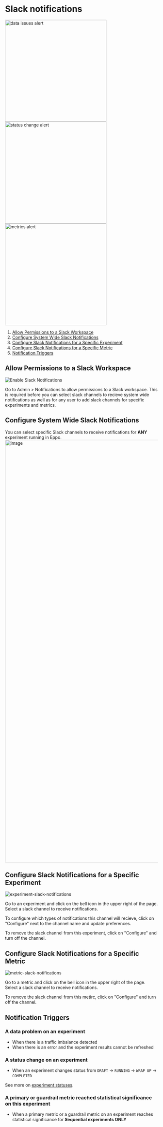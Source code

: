 # Slack notifications
<p float="left">
  <img width="334" alt="data issues alert" src="https://user-images.githubusercontent.com/90637953/213244183-a3580e3b-e077-4fc5-9bbb-2dc307660ebd.png" />
  <img width="334" alt="status change alert" src="https://user-images.githubusercontent.com/90637953/213244188-3dbd1333-185e-4416-b925-d36bbac08223.png" /> 
  <img width="334" alt="metrics alert" src="https://user-images.githubusercontent.com/90637953/213244191-5cfcceec-5019-4d82-bd40-ead2aeacd20e.png" />
</p>

1. [Allow Permissions to a Slack Workspace](#allow-permissions-to-a-slack-workspace)
2. [Configure System Wide Slack Notifications](#configure-system-wide-slack-notifications)
3. [Configure Slack Notifications for a Specific Experiment](#configure-slack-notifications-for-a-specific-experiment)
4. [Configure Slack Notifications for a Specific Metric](#configure-slack-notifications-for-a-specific-metric)
5. [Notification Triggers](#notification-triggers)

## Allow Permissions to a Slack Workspace
![Enable Slack Notifications](https://user-images.githubusercontent.com/90637953/197907443-9c3d3db1-65fa-405f-b808-bac63d4d09f8.gif)

Go to Admin > Notifications to allow permissions to a Slack workspace. This is required before you can select slack channels to recieve system wide notifications as well as for any user to add slack channels for specific experiments and metrics.


## Configure System Wide Slack Notifications
You can select specific Slack channels to receive notifications for **ANY** experiment running in Eppo.
<img width="1386" alt="image" src="https://user-images.githubusercontent.com/90637953/197908102-3f9f5ec4-98ce-427c-8888-079f89b8ec0c.png"/>


## Configure Slack Notifications for a Specific Experiment
![experiment-slack-notifications](https://user-images.githubusercontent.com/90637953/197909040-bb01590c-d329-4d50-8aba-505ba0c60cdc.gif)

Go to an experiment and click on the bell icon in the upper right of the page. Select a slack channel to receive notifications.

To configure which types of notifications this channel will recieve, click on "Configure" next to the channel name and update preferences.

To remove the slack channel from this experiment, click on "Configure" and turn off the channel.


## Configure Slack Notifications for a Specific Metric
![metric-slack-notifications](https://user-images.githubusercontent.com/90637953/197909642-14ed977c-8ce0-4cad-b512-9c40d7ae20a5.gif)

Go to a metric and click on the bell icon in the upper right of the page. Select a slack channel to receive notifications.

To remove the slack channel from this metirc, click on "Configure" and turn off the channel.


## Notification Triggers
### A data problem on an experiment
* When there is a traffic imbalance detected
* When there is an error and the experiment results cannot be refreshed

### A status change on an experiment
* When an experiment changes status from `DRAFT` &rarr; `RUNNING` &rarr; `WRAP UP` &rarr; `COMPLETED`

See more on <a href="https://docs.geteppo.com/building-experiments/experiments/experiment-status" target="_blank">experiment statuses</a>.

### A primary or guardrail metric reached statistical significance on this experiment
* When a primary metric or a guardrail metric on an experiment reaches statistical significance for **Sequential experiments ONLY**
